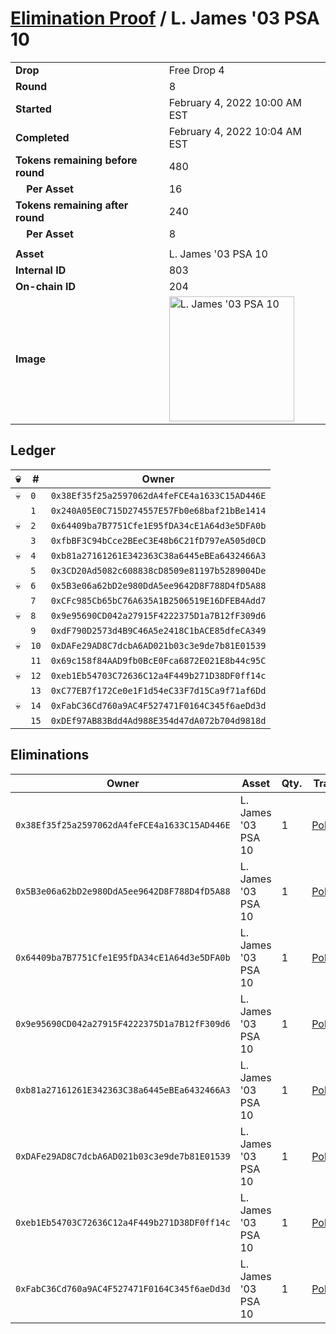 # [Elimination Proof](./readme.md) / L. James &#039;03 PSA 10

|||
|---|---|
| **Drop** | Free Drop 4 |
| **Round** | 8 |
| **Started** | February 4, 2022 10:00 AM EST |
| **Completed** | February 4, 2022 10:04 AM EST |
| **Tokens remaining before round** | 480 |
| **&nbsp;&nbsp;&nbsp;&nbsp;Per Asset** | 16 |
| **Tokens remaining after round** | 240 |
| **&nbsp;&nbsp;&nbsp;&nbsp;Per Asset** | 8 |
| | |
| **Asset** | L. James &#039;03 PSA 10 |
| **Internal ID** | 803 |
| **On-chain ID** | 204 |
| **Image** | <img src="https://tcdn.blokpax.com/957181fa-d41f-4cd7-9c49-e6591bf1deeb/cc779bcd80c41ae34f761f813fbf517b3ae86f79f44c65b1b9c49aeea31f9db9.jpg" height="200" alt="L. James &#039;03 PSA 10" /> |

## Ledger

| 💀 | # | Owner |
| --- | --- | --- |
| 💀 | `0` | `0x38Ef35f25a2597062dA4feFCE4a1633C15AD446E` |
|  | `1` | `0x240A05E0C715D274557E57Fb0e68baf21bBe1414` |
| 💀 | `2` | `0x64409ba7B7751Cfe1E95fDA34cE1A64d3e5DFA0b` |
|  | `3` | `0xfbBF3C94bCce2BEeC3E48b6C21fD797eA505d0CD` |
| 💀 | `4` | `0xb81a27161261E342363C38a6445eBEa6432466A3` |
|  | `5` | `0x3CD20Ad5082c608838cD8509e81197b5289004De` |
| 💀 | `6` | `0x5B3e06a62bD2e980DdA5ee9642D8F788D4fD5A88` |
|  | `7` | `0xCFc985Cb65bC76A635A1B2506519E16DFEB4Add7` |
| 💀 | `8` | `0x9e95690CD042a27915F4222375D1a7B12fF309d6` |
|  | `9` | `0xdF790D2573d4B9C46A5e2418C1bACE85dfeCA349` |
| 💀 | `10` | `0xDAFe29AD8C7dcbA6AD021b03c3e9de7b81E01539` |
|  | `11` | `0x69c158f84AAD9fb0BcE0Fca6872E021E8b44c95C` |
| 💀 | `12` | `0xeb1Eb54703C72636C12a4F449b271D38DF0ff14c` |
|  | `13` | `0xC77EB7f172Ce0e1F1d54eC33F7d15Ca9f71af6Dd` |
| 💀 | `14` | `0xFabC36Cd760a9AC4F527471F0164C345f6aeDd3d` |
|  | `15` | `0xDEf97AB83Bdd4Ad988E354d47dA072b704d9818d` |


## Eliminations

| Owner | Asset | Qty. | Transaction |
| --- | --- | --- | --- |
| `0x38Ef35f25a2597062dA4feFCE4a1633C15AD446E` | L. James '03 PSA 10 | 1 | [Polygonscan](https://polygonscan.com/tx/0xc0bc3c2e697116738bd5480fa24135cc61cfc141ec4795be4daf48e01019d7ad) |
| `0x5B3e06a62bD2e980DdA5ee9642D8F788D4fD5A88` | L. James '03 PSA 10 | 1 | [Polygonscan](https://polygonscan.com/tx/0xd95dd5e6742d81365f0b3b4ca929a2de992cad5b4f9e94e11edf0cfea9fa85e6) |
| `0x64409ba7B7751Cfe1E95fDA34cE1A64d3e5DFA0b` | L. James '03 PSA 10 | 1 | [Polygonscan](https://polygonscan.com/tx/0xaa6b5e36379828b17195d149b6453e8709cca776700f47753003307167750d86) |
| `0x9e95690CD042a27915F4222375D1a7B12fF309d6` | L. James '03 PSA 10 | 1 | [Polygonscan](https://polygonscan.com/tx/0x008e0c20b4f23cc702ac58bffc0aa83df1c56856d94f20afef85de5f94c22ff1) |
| `0xb81a27161261E342363C38a6445eBEa6432466A3` | L. James '03 PSA 10 | 1 | [Polygonscan](https://polygonscan.com/tx/0x56468126a7911822b6d74d9d424dbf1ef79628da35f0543444c89510446c07df) |
| `0xDAFe29AD8C7dcbA6AD021b03c3e9de7b81E01539` | L. James '03 PSA 10 | 1 | [Polygonscan](https://polygonscan.com/tx/0x8133e58067027d73d17faaec138a8158eef2d2ba1e5508a5de5c737bb2a2750c) |
| `0xeb1Eb54703C72636C12a4F449b271D38DF0ff14c` | L. James '03 PSA 10 | 1 | [Polygonscan](https://polygonscan.com/tx/0x9a5cd621d9b58b55195c188676e48fe63b5b63ebc33a975a08711506e77ac756) |
| `0xFabC36Cd760a9AC4F527471F0164C345f6aeDd3d` | L. James '03 PSA 10 | 1 | [Polygonscan](https://polygonscan.com/tx/0x923dd7322b0980f3f7e1048c2af24fb116ff26fbaa5b5dd924ab4ea2357e2d9b) |
